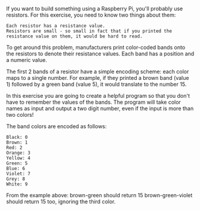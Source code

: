 If you want to build something using a Raspberry Pi, you'll probably use resistors. For this exercise, you need to know two things about them:

    Each resistor has a resistance value.
    Resistors are small - so small in fact that if you printed the resistance value on them, it would be hard to read.

To get around this problem, manufacturers print color-coded bands onto the resistors to denote their resistance values. Each band has a position and a numeric value.

The first 2 bands of a resistor have a simple encoding scheme: each color maps to a single number. For example, if they printed a brown band (value 1) followed by a green band (value 5), it would translate to the number 15.

In this exercise you are going to create a helpful program so that you don't have to remember the values of the bands. The program will take color names as input and output a two digit number, even if the input is more than two colors!

The band colors are encoded as follows:

    Black: 0
    Brown: 1
    Red: 2
    Orange: 3
    Yellow: 4
    Green: 5
    Blue: 6
    Violet: 7
    Grey: 8
    White: 9

From the example above: brown-green should return 15 brown-green-violet should return 15 too, ignoring the third color.